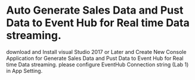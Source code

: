 # Auto Generate Sales Data and Pust Data to Event Hub for Real time Data streaming.
download and Install visual Studio 2017 or Later and Create New Console Application for Generate Sales Data and Pust Data to Event Hub for Real time Data streaming. please configure EventHub Connection string (Lab 1) in App Setting.